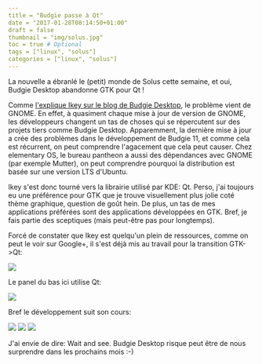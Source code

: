 ```yaml
---
title = "Budgie passe à Qt"
date = "2017-01-28T08:14:50+01:00"
draft = false
thumbnail = "img/solus.jpg"
toc = true # Optional
tags = ["linux", "solus"]
categories = ["linux", "solus"]
---
```


La nouvelle a ébranlé le (petit) monde de Solus cette semaine, et oui, Budgie Desktop abandonne GTK pour Qt !

Comme [l'explique Ikey sur le blog de Budgie Desktop](https://budgie-desktop.org/2017/01/25/kicking-off-budgie-11/), le problème vient de GNOME. En effet, à quasiment chaque mise à jour de version de GNOME, les développeurs changent un tas de choses qui se répercutent sur des projets tiers comme Budgie Desktop. Apparemment, la dernière mise à jour a crée des problèmes dans le développement de Budgie 11, et comme cela est récurrent, on peut comprendre l'agacement que cela peut causer. Chez elementary OS, le bureau pantheon a aussi des dépendances avec GNOME (par exemple Mutter), on peut comprendre pourquoi la distribution est basée sur une version LTS d'Ubuntu.

Ikey s'est donc tourné vers la librairie utilisé par KDE: Qt. Perso, j'ai toujours eu une préférence pour GTK que je trouve visuellement plus jolie coté thème graphique, question de goût hein. De plus, un tas de mes applications préférées sont des applications développées en GTK. Bref, je fais partie des sceptiques (mais peut-être pas pour longtemps).

Forcé de constater que Ikey est quelqu'un plein de ressources, comme on peut le voir sur Google+, il s'est déjà mis au travail pour la transition GTK->Qt:

<img src="https://lh3.googleusercontent.com/-zb_I9abDHAc/WIrro3ZHfxI/AAAAAAAAibs/PovzdMGGMv4dx5v3eCpflBk2MJxqc6khgCJoC/w530-h298-p-rw/Screenshot%2Bfrom%2B2017-01-27%2B06-40-53.png">

Le panel du bas ici utilise Qt:

<img src="https://lh3.googleusercontent.com/-m1VEDJqXwGg/WIrntd7DvNI/AAAAAAAAibI/xumWnCGqjNIAY0yGyfMelpAiElnAiM6AQCJoC/w530-h298-p-rw/Screenshot%2Bfrom%2B2017-01-27%2B06-24-20.png">

Bref le développement suit son cours:

<img src="https://lh3.googleusercontent.com/-feiP7CftHmg/WIwTYg39ZNI/AAAAAAAAidU/icPPYhNMdyMB2yWelvku38Rt6Htrxms_ACJoC/w530-h298-p-rw/Screenshot%2Bfrom%2B2017-01-28%2B03-42-58.png">

<img src="https://lh3.googleusercontent.com/-3fZ_dtEDhHc/WIwkysn1U9I/AAAAAAAAieE/rrRIKijSxn86_dHQXZ-lLJHlvmr8I2RKgCJoC/w530-h298-p-rw/Screenshot%2Bfrom%2B2017-01-28%2B04-57-11.png">

<img src="https://lh3.googleusercontent.com/-SOkgadm6xtQ/WIw-KckvSnI/AAAAAAAAie8/4EzdQDGmZ4kt7LxLSk-9mesxZtapE3kGQCJoC/w530-h298-p-rw/Screenshot%2Bfrom%2B2017-01-28%2B06-45-11.png">

J'ai envie de dire: Wait and see. Budgie Desktop risque peut être de nous surprendre dans les prochains mois :-)
